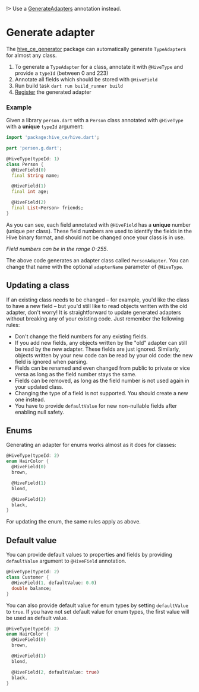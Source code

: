 !> Use a [GenerateAdapters](/custom-objects/generate_adapters.md) annotation instead.

# Generate adapter

The [hive_ce_generator](https://pub.dev/packages/hive_ce_generator) package can automatically generate `TypeAdapter`s for almost any class.

1. To generate a `TypeAdapter` for a class, annotate it with `@HiveType` and provide a `typeId` (between 0 and 223)
2. Annotate all fields which should be stored with `@HiveField`
3. Run build task `dart run build_runner build`
4. [Register](/custom-objects/type_adapters.md) the generated adapter

### Example

Given a library `person.dart` with a `Person` class annotated with `@HiveType` with a **unique** `typeId` argument:

```dart
import 'package:hive_ce/hive.dart';

part 'person.g.dart';

@HiveType(typeId: 1)
class Person {
  @HiveField(0)
  final String name;

  @HiveField(1)
  final int age;

  @HiveField(2)
  final List<Person> friends;
}
```

As you can see, each field annotated with `@HiveField` has a **unique** number \(unique per class\). These field numbers are used to identify the fields in the Hive binary format, and should not be changed once your class is in use.

_Field numbers can be in the range 0-255_.

The above code generates an adapter class called `PersonAdapter`. You can change that name with the optional `adapterName` parameter of `@HiveType`.

## Updating a class

If an existing class needs to be changed – for example, you'd like the class to have a new field – but you'd still like to read objects written with the old adapter, don't worry! It is straightforward to update generated adapters without breaking any of your existing code. Just remember the following rules:

- Don't change the field numbers for any existing fields.
- If you add new fields, any objects written by the "old" adapter can still be read by the new adapter. These fields are just ignored. Similarly, objects written by your new code can be read by your old code: the new field is ignored when parsing.
- Fields can be renamed and even changed from public to private or vice versa as long as the field number stays the same.
- Fields can be removed, as long as the field number is not used again in your updated class.
- Changing the type of a field is not supported. You should create a new one instead.
- You have to provide `defaultValue` for new non-nullable fields after enabling null safety.

## Enums

Generating an adapter for enums works almost as it does for classes:

```dart
@HiveType(typeId: 2)
enum HairColor {
  @HiveField(0)
  brown,

  @HiveField(1)
  blond,

  @HiveField(2)
  black,
}
```

For updating the enum, the same rules apply as above.

## Default value

You can provide default values to properties and fields by providing `defaultValue` argument to `@HiveField` annotation.

```dart
@HiveType(typeId: 2)
class Customer {
  @HiveField(1, defaultValue: 0.0)
  double balance;
}
```

You can also provide default value for enum types by setting `defaultValue` to `true`. If you have not set default value for enum types, the first value will be used as default value.

```dart
@HiveType(typeId: 2)
enum HairColor {
  @HiveField(0)
  brown,

  @HiveField(1)
  blond,

  @HiveField(2, defaultValue: true)
  black,
}
```
